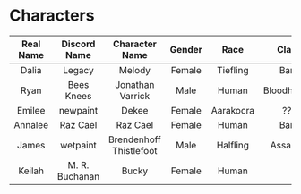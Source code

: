 # Characters

Real Name | Discord Name   | Character Name          | Gender | Race       | Class       | Special
:-------: | :------------: | :---------------------: | :----: | :--------: | :---------: | :-----:
Dalia     | Legacy         | Melody                  | Female | Tiefling   | Bard        | Darkvision
Ryan      | Bees Knees     | Jonathan Varrick        | Male   | Human      | Bloodhunter | Darkvision
Emilee    | newpaint       | Dekee                   | Female | Aarakocra  | ???         | Darkvision
Annalee   | Raz Cael       | Raz Cael                | Female | Human      | Bard        |
James     | wetpaint       | Brendenhoff Thistlefoot | Male   | Halfling   | Assassin    |
Keilah    | M. R. Buchanan | Bucky                   | Female | Human      |             | 
